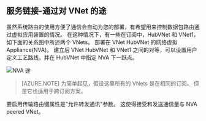 ## <a name="service-chaining---transit-through-peered-vnet"></a>服务链接-通过对 VNet 的途

虽然系统路由的使用方便了通信会自动为您的部署，有希望用来控制数据包路由通过虚拟应用装置的情况。
在这种情况下，有一些在订阅中，HubVNet 和 VNet1，如下面的关系图中所述两个 VNets。 部署在 VNet HubVNet 的网络虚拟 Appliance(NVA)。 建立后 VNet HubVNet 和 VNet1 之间的对等，可以设置用户定义工艺路线，并在 HubVNet 中指定 NVA 下一跃点。

![NVA 途](./media/virtual-networks-create-vnetpeering-scenario-transit-include/figure01.PNG)

> [AZURE.NOTE] 为简单起见，假设这里所有的 VNets 是在相同的订阅。 但是它也适用于跨订阅方案。

要启用传输路由键属性是"允许转发通讯"参数。 这使得接受和发送通信量与 NVA peered VNet。  
